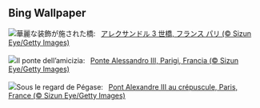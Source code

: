 ## Bing Wallpaper
![](https://www.bing.com/th?id=OHR.ParisBridge_JA-JP7502194315_UHD.jpg&w=1000)華麗な装飾が施された橋:&nbsp;&ensp;[アレクサンドル 3 世橋, フランス パリ (© Sizun Eye/Getty Images)](https://www.bing.com/th?id=OHR.ParisBridge_JA-JP7502194315_UHD.jpg)
<br><br/>
![](https://www.bing.com/th?id=OHR.ParisBridge_IT-IT8868576406_UHD.jpg&w=1000)Il ponte dell’amicizia:&nbsp;&ensp;[Ponte Alessandro III, Parigi, Francia (© Sizun Eye/Getty Images)](https://www.bing.com/th?id=OHR.ParisBridge_IT-IT8868576406_UHD.jpg)
<br><br/>
![](https://www.bing.com/th?id=OHR.ParisBridge_FR-FR4526044555_UHD.jpg&w=1000)Sous le regard de Pégase:&nbsp;&ensp;[Pont Alexandre III au crépuscule, Paris, France  (© Sizun Eye/Getty Images)](https://www.bing.com/th?id=OHR.ParisBridge_FR-FR4526044555_UHD.jpg)
<br><br/>
